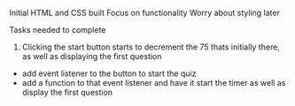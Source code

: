Initial HTML and CSS built
Focus on functionality
Worry about styling later


Tasks needed to complete
1. Clicking the start button starts to decrement the 75 thats initially there, as well as displaying the first question

- add event listener to the button to start the quiz 
- add a function to that event listener and have it start the timer as well as display 
the first question 